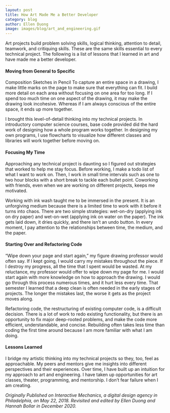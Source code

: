 ```yaml
---
layout: post
title: How Art Made Me a Better Developer
category: blog
author: Ellen Duong
image: images/blog/art_and_engineering.gif
---
```


Art projects build problem solving skills, logical thinking, attention to detail, teamwork, and critiquing skills. These are the same skills essential to every technical project. The following is a list of lessons that I learned in art and have made me a better developer.

<!-- more -->

#### Moving from General to Specific

Composition Sketches in Pencil
To capture an entire space in a drawing, I make little marks on the page to make sure that everything can fit. I build more detail on each area without focusing on one area for too long. If I spend too much time on one aspect of the drawing, it may make the drawing look incohesive. Whereas if I am always conscious of the entire space, it ends up more together.

I brought this level-of-detail thinking into my technical projects. In introductory computer science courses, base code provided did the hard work of designing how a whole program works together. In designing my own programs, I use flowcharts to visualize how different classes and libraries will work together before moving on.

#### Focusing My Time
Approaching any technical project is daunting so I figured out strategies that worked to help me stay focus. Before working, I make a todo list of what I want to work on. Then, I work in small time intervals such as one to two hour blocks with a short break to tackle each bullet point. Coworking with friends, even when we are working on different projects, keeps me motivated.

Working with ink wash taught me to be immersed in the present. It is an unforgiving medium because there is a limited time to work with it before it turns into chaos. There are two simple strategies: wet-on-dry (applying ink on dry paper) and wet-on-wet (applying ink on water on the paper). The ink gets laid down, it dries quickly, and there isn’t an undo button. In every moment, I pay attention to the relationships between time, the medium, and the paper. 

#### Starting Over and Refactoring Code
“Wipe down your page and start again,” my figure drawing professor would often say. If I kept going, I would carry my mistakes throughout the piece. If I destroy my progress, all the time that I spent would be wasted. At my reluctance, my professor would offer to wipe down my page for me. I would start again with more knowledge on how to approach the drawing. I would go through this process numerous times, and it hurt less every time. That semester I learned that a deep clean is often needed in the early stages of projects. The longer the mistakes last, the worse it gets as the project moves along.

Refactoring code, the restructuring of existing computer code, is a difficult decision. There is a lot of work to redo existing functionality, but there is an opportunity to fix major deep-rooted problems, and make the code more efficient, understandable, and concise. Rebuilding often takes less time than coding the first time around because I am more familiar with what I am doing. 

#### Lessons Learned
I bridge my artistic thinking into my technical projects so they, too, feel as approachable. My peers and mentors give me insights into different perspectives and their experiences. Over time, I have built up an intuition for my approach to art and engineering. I have taken up opportunities for art classes, theater, programming, and mentorship. I don’t fear failure when I am creating. 

*Originally Published on Interactive Mechanics, a digital design agency in Philadelphia, on May 22, 2018. Revisited and edited by Ellen Duong and Hannah Bollar in December 2020.*
